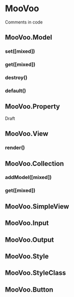 # MooVoo

Comments in code

## MooVoo.Model
### set([mixed])
### get([mixed])
### destroy()
### default()

## MooVoo.Property
Draft

## MooVoo.View
### render()

## MooVoo.Collection
### addModel([mixed])
### get([mixed])

## MooVoo.SimpleView

## MooVoo.Input

## MooVoo.Output

## MooVoo.Style

## MooVoo.StyleClass

## MooVoo.Button